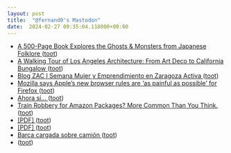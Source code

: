 ```yaml
---
layout: post
title:  "@fernand0's Mastodon"
date:  2024-02-27 09:35:04.118000+00:00
---
```

*  [A 500-Page Book Explores the Ghosts & Monsters from Japanese Folklore ](https://www.openculture.com/2024/02/a-500-page-book-explores-the-ghosts-monsters-from-japanese-folklore.htm) ([toot](https://mastodon.social/@fernand0/112002760973629806))
*  [A Walking Tour of Los Angeles Architecture: From Art Deco to California Bungalow ](https://www.openculture.com/2024/02/a-walking-tour-of-los-angeles-architecture-from-art-deco-to-california-bungalow.htm) ([toot](https://mastodon.social/@fernand0/112001115460859015))
*  [Blog ZAC I Semana Mujer y Emprendimiento en Zaragoza Activa  ](https://blogzac.es/semana-mujer-y-emprendimiento/) ([toot](https://mastodon.social/@fernand0/111999228843113776))
*  [Mozilla says Apple’s new browser rules are ‘as painful as possible’ for Firefox ](https://www.theverge.com/2024/1/26/24052067/mozilla-apple-ios-browser-rules-firefo) ([toot](https://mastodon.social/@fernand0/111998898885843532))
*  [Ahora sí… ](https://avecesunafoto.wordpress.com/2024/02/26/ahora-si) ([toot](https://mastodon.social/@fernand0/111998679978799952))
*  [Train Robbery for Amazon Packages? More Common Than You Think. ](https://www.nytimes.com/2024/01/23/magazine/train-robbery-amazon-packages.htm) ([toot](https://mastodon.social/@fernand0/111998627351208828))
*  [[PDF]    ](https://assets.csom.umn.edu/assets/71516.pdf) ([toot](https://mastodon.social/@fernand0/111998394260016471))
*  [[PDF]    ](https://media.www.kent.ac.uk/se/29946/SophieKnott-AreMobilePhonestheFutureforEducationinAfrica.pdf) ([toot](https://mastodon.social/@fernand0/111998275077185687))
*  [Barca cargada sobre camión ](https://www.flickr.com/photos/fernand0/53530989510) ([toot](https://mastodon.social/@fernand0/111998257136719900))
*  [ ](https://astrodon.social/@juandesant) ([toot](https://mastodon.social/@fernand0/111998108534311110))
